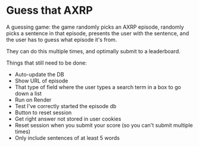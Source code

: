 # Guess that AXRP

A guessing game: the game randomly picks an AXRP episode, randomly picks a sentence in that episode, presents the user with the sentence, and the user has to guess what episode it's from.

They can do this multiple times, and optimally submit to a leaderboard.

Things that still need to be done:
  - Auto-update the DB
  - Show URL of episode
  - That type of field where the user types a search term in a box to go down a list
  - Run on Render
  - Test I've correctly started the episode db
  - Button to reset session
  - Get right answer not stored in user cookies
  - Reset session when you submit your score (so you can't submit multiple times)
  - Only include sentences of at least 5 words

